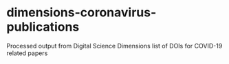 # dimensions-coronavirus-publications
Processed output from Digital Science Dimensions list of DOIs for COVID-19 related papers
